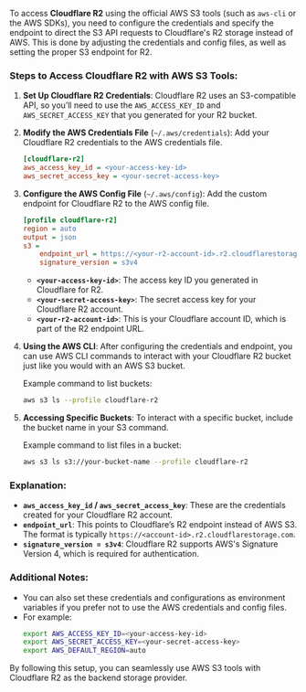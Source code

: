 To access **Cloudflare R2** using the official AWS S3 tools (such as `aws-cli` or the AWS SDKs), you need to configure the credentials and specify the endpoint to direct the S3 API requests to Cloudflare's R2 storage instead of AWS. This is done by adjusting the credentials and config files, as well as setting the proper S3 endpoint for R2.

### Steps to Access Cloudflare R2 with AWS S3 Tools:

1. **Set Up Cloudflare R2 Credentials**:
   Cloudflare R2 uses an S3-compatible API, so you’ll need to use the `AWS_ACCESS_KEY_ID` and `AWS_SECRET_ACCESS_KEY` that you generated for your R2 bucket.

2. **Modify the AWS Credentials File** (`~/.aws/credentials`):
   Add your Cloudflare R2 credentials to the AWS credentials file.

   ```ini
   [cloudflare-r2]
   aws_access_key_id = <your-access-key-id>
   aws_secret_access_key = <your-secret-access-key>
   ```

3. **Configure the AWS Config File** (`~/.aws/config`):
   Add the custom endpoint for Cloudflare R2 to the AWS config file.

   ```ini
   [profile cloudflare-r2]
   region = auto
   output = json
   s3 =
       endpoint_url = https://<your-r2-account-id>.r2.cloudflarestorage.com
       signature_version = s3v4
   ```

   - **`<your-access-key-id>`**: The access key ID you generated in Cloudflare for R2.
   - **`<your-secret-access-key>`**: The secret access key for your Cloudflare R2 account.
   - **`<your-r2-account-id>`**: This is your Cloudflare account ID, which is part of the R2 endpoint URL.

4. **Using the AWS CLI**:
   After configuring the credentials and endpoint, you can use AWS CLI commands to interact with your Cloudflare R2 bucket just like you would with an AWS S3 bucket.

   Example command to list buckets:
   ```bash
   aws s3 ls --profile cloudflare-r2
   ```

5. **Accessing Specific Buckets**:
   To interact with a specific bucket, include the bucket name in your S3 command.

   Example command to list files in a bucket:
   ```bash
   aws s3 ls s3://your-bucket-name --profile cloudflare-r2
   ```

### Explanation:
- **`aws_access_key_id` / `aws_secret_access_key`**: These are the credentials created for your Cloudflare R2 account.
- **`endpoint_url`**: This points to Cloudflare’s R2 endpoint instead of AWS S3. The format is typically `https://<account-id>.r2.cloudflarestorage.com`.
- **`signature_version = s3v4`**: Cloudflare R2 supports AWS's Signature Version 4, which is required for authentication.

### Additional Notes:
- You can also set these credentials and configurations as environment variables if you prefer not to use the AWS credentials and config files.
- For example:
   ```bash
   export AWS_ACCESS_KEY_ID=<your-access-key-id>
   export AWS_SECRET_ACCESS_KEY=<your-secret-access-key>
   export AWS_DEFAULT_REGION=auto
   ```

By following this setup, you can seamlessly use AWS S3 tools with Cloudflare R2 as the backend storage provider.
